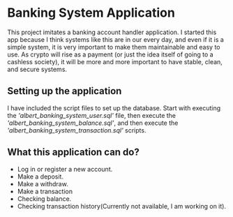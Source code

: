 # Banking System Application

This project imitates a banking account handler application.
I started this app because I think systems like this are in our every day, and even if it is a simple system, it is very important to make them 
maintainable and easy to use.
As crypto will rise as a payment (or just the idea itself of going to a cashless society), it will be more and more important to have stable, clean, and secure
systems. 

## Setting up the application

I have included the script files to set up the database. 
Start with executing the *'albert_banking_system_user.sql'* file, then execute the 
*'albert_banking_system_balance.sql'*, and then execute the *'albert_banking_system_transaction.sql'* scripts.

## What this application can do?

- Log in or register a new account.
- Make a deposit.
- Make a withdraw.
- Make a transaction
- Checking balance.
- Checking transaction history(Currently not available, I am working on it).
